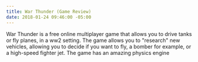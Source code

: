 ```yaml
---
title: War Thunder (Game Review)
date: 2018-01-24 09:46:00 -05:00
---
```


War Thunder is a free online multiplayer game that allows you to drive tanks or fly planes, in a ww2 setting. The game allows you to "research" new vehicles, allowing you to decide if you want to fly, a bomber for example, or a high-speed fighter jet. The game has an amazing physics engine